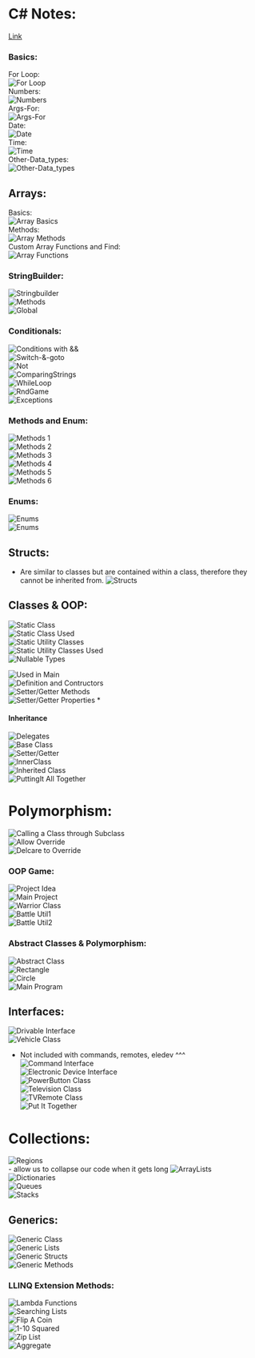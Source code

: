 # C# Notes:       
[Link](https://www.youtube.com/playlist?list=PLGLfVvz_LVvRX6xK1oi0reKci6ignjdSa)       
### Basics:       
For Loop:       
![For Loop](../assets/for.png)            
Numbers:       
![Numbers](../assets/nums.png)     
Args-For:       
![Args-For](../assets/for.png)     
Date:       
![Date](../assets/date.png)     
Time:       
![Time](../assets/time.png)     
Other-Data_types:       
![Other-Data_types](../assets/otherdata.png)     

## Arrays:       
Basics:       
![Array Basics](../assets/arrBasics.png)       
Methods:       
![Array Methods](../assets/arrMethods.png)       
Custom Array Functions and Find:       
![Array Functions](../assets/arrCustFunc.png)       

### StringBuilder:       
![Stringbuilder](../assets/strbuilder.png)      
![Methods](../assets/strbuilder2.png)      
![Global](../assets/global.png)      

### Conditionals:       
![Conditions with &&](../assets/condand.png)       
![Switch-&-goto](../assets/switchgo.png)       
![Not](../assets/not.png)       
![ComparingStrings](../assets/compstr.png)       
![WhileLoop](../assets/while.png)       
![RndGame](../assets/rndgame.png)       
![Exceptions](../assets/exceptions.png)       

### Methods and Enum:       
![Methods 1](../assets/met1.png)       
![Methods 2](../assets/met2.png)       
![Methods 3](../assets/met3.png)       
![Methods 4](../assets/met4.png)       
![Methods 5](../assets/met5.png)       
![Methods 6](../assets/met6.png)       

### Enums:        
![Enums](../assets/enum.png)          
![Enums](../assets/enum.png)          

## Structs:
- Are similar to classes but are contained
    within a class, therefore they cannot
    be inherited from.
![Structs](../assets/struct1.png)          

## Classes & OOP:
![Static Class](../assets/static.png)       
![Static Class Used](../assets/static2.png)       
![Static Utility Classes](../assets/stcl1.png)       
![Static Utility Classes Used](../assets/stcl2.png)       
![Nullable Types](../assets/null.png)        

![Used in Main](../assets/cls1.png)      
![Definition and Contructors](../assets/cls2.png)      
![Setter/Getter Methods](../assets/cls3.png)      
![Setter/Getter Properties *](../assets/cls4.png)      

#### Inheritance
![Delegates](../assets/inh1.png)         
![Base Class](../assets/inh2.png)         
![Setter/Getter](../assets/inh3.png)         
![InnerClass](../assets/inh4.png)         
![Inherited Class](../assets/inh5.png)         
![PuttingIt All Together](../assets/inh6.png)         

# Polymorphism:
![Calling a Class through Subclass](../assets/poly1.png)        
![Allow Override](../assets/poly2.png)        
![Delcare to Override](../assets/poly3.png)        

### OOP Game:       
![Project Idea](../assets/oop1.png)       
![Main Project](../assets/oop2.png)       
![Warrior Class](../assets/oop3.png)       
![Battle Util1](../assets/oop4.png)       
![Battle Util2](../assets/oop5.png)       


### Abstract Classes & Polymorphism:        
![Abstract Class](../assets/abs1.png)       
![Rectangle](../assets/abs2.png)       
![Circle](../assets/abs3.png)       
![Main Program](../assets/abs4.png)       


## Interfaces:      
![Drivable Interface](../assets/int3.png)        
![Vehicle Class](../assets/int8.png)        
- Not included with commands, remotes, eledev ^^^
![Command Interface](../assets/int2.png)        
![Electronic Device Interface](../assets/int4.png)        
![PowerButton Class](../assets/int5.png)        
![Television Class](../assets/int6.png)        
![TVRemote Class](../assets/int7.png)        
![Put It Together](../assets/int1.png)        

# Collections:
![Regions](../assets/r1.png)      
    - allow us to collapse our code when it gets long
![ArrayLists](../assets/r2.png)      
![Dictionaries](../assets/r3.png)      
![Queues](../assets/r4.png)      
![Stacks](../assets/r5.png)      

## Generics:
![Generic Class](../assets/g1.png)          
![Generic Lists](../assets/g2.png)          
![Generic Structs](../assets/g3.png)          
![Generic Methods](../assets/g4.png)          

### LLINQ Extension Methods:
![Lambda Functions](../assets/ln1.png)        
![Searching Lists](../assets/ln2.png)        
![Flip A Coin](../assets/ln3.png)        
![1-10 Squared](../assets/ln4.png)        
![Zip List](../assets/ln5.png)        
![Aggregate](../assets/ln6.png)        
